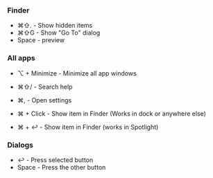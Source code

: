 ### Finder
- ⌘⇧. - Show hidden items
- ⌘⇧G - Show "Go To" dialog
- Space - preview

### All apps
- ⌥ + Minimize - Minimize all app windows
- ⌘⇧/ - Search help
- ⌘, - Open settings

- ⌘ + Click - Show item in Finder (Works in dock or anywhere else)
- ⌘ + ↩︎ - Show item in Finder (works in Spotlight)

### Dialogs
- ↩︎  - Press selected button
- Space - Press the other button
